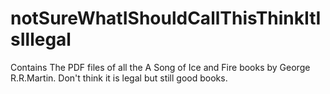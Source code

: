 # notSureWhatIShouldCallThisThinkItIsIllegal
Contains The PDF files of all the A Song of Ice and Fire books by George R.R.Martin.
Don't think it is legal but still good books.

